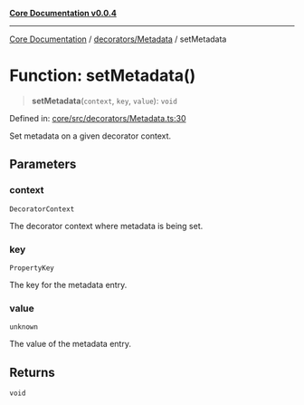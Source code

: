 [**Core Documentation v0.0.4**](../../../README.md)

***

[Core Documentation](../../../modules.md) / [decorators/Metadata](../README.md) / setMetadata

# Function: setMetadata()

> **setMetadata**(`context`, `key`, `value`): `void`

Defined in: [core/src/decorators/Metadata.ts:30](https://github.com/stonemjs/core/blob/8c14a336c794eb98d8513b950cb1c2786962eaaf/src/decorators/Metadata.ts#L30)

Set metadata on a given decorator context.

## Parameters

### context

`DecoratorContext`

The decorator context where metadata is being set.

### key

`PropertyKey`

The key for the metadata entry.

### value

`unknown`

The value of the metadata entry.

## Returns

`void`
